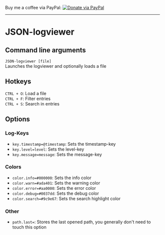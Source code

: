 Buy me a coffee via PayPal: [![Donate via PayPal](https://www.paypalobjects.com/webstatic/de_DE/i/de-pp-logo-100px.png)](http://paypal.me/m1lk4fr3553r)
<hr>

# JSON-logviewer
## Command line arguments
`JSON-logviewer [file]`  
Launches the logviewer and optionally loads a file

## Hotkeys
`CTRL + O`: Load a file  
`CTRL + F`: Filter entries  
`CTRL + S`: Search in entries  

## Options
### Log-Keys
- `key.timestamp=@timestamp`: Sets the timestamp-key
- `key.level=level`: Sets the level-key
- `key.message=message`: Sets the message-key

### Colors
- `color.info=#000000`: Sets the info color
- `color.warn=#ada401`: Sets the warning color
- `color.error=#aa0000`: Sets the error color
- `color.debug=#0037dd`: Sets the debug color
- `color.search=#9c9e67`: Sets the search highlight color

### Other
- `path.last=`: Stores the last opened path, you generally don't need to touch this option
